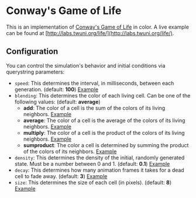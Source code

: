 # Conway's Game of Life

This is an implementation of [Conway's Game of Life](http://en.wikipedia.org/wiki/Conway's_Game_of_Life) in color.
A live example can be found at [http://labs.twuni.org/life/](http://labs.twuni.org/life/).

## Configuration

You can control the simulation's behavior and initial conditions via querystring parameters:

 * `speed`: This determines the interval, in milliseconds, between each generation. (default: **100**) [Example](http://labs.twuni.org/life/?speed=100)
 * `blending`: This determines the color of each living cell. Can be one of the following values: (default: **average**)
   * **add**: The color of a cell is the sum of the colors of its living neighbors. [Example](http://labs.twuni.org/life/?blending=add)
   * **average**: The color of a cell is the average of the colors of its living neighbors. [Example](http://labs.twuni.org/life/?blending=average)
   * **multiply**: The color of a cell is the product of the colors of its living neighbors. [Example](http://labs.twuni.org/life/?blending=multiply)
   * **sumproduct**: The color a cell is determined by summing the product of the colors of its neighbors. [Example](http://labs.twuni.org/life/?blending=sumproduct)
 * `density`: This determines the density of the initial, randomly generated state. Must be a number between 0 and 1. (default: **0.1**) [Example](http://labs.twuni.org/life/?density=0.1)
 * `decay`: This determines how many animation frames it takes for a dead cell to fade away. (default: **3**) [Example](http://labs.twuni.org/life/?decay=3)
 * `size`: This determines the size of each cell (in pixels). (default: **8**) [Example](http://labs.twuni.org/life/?size=8)
